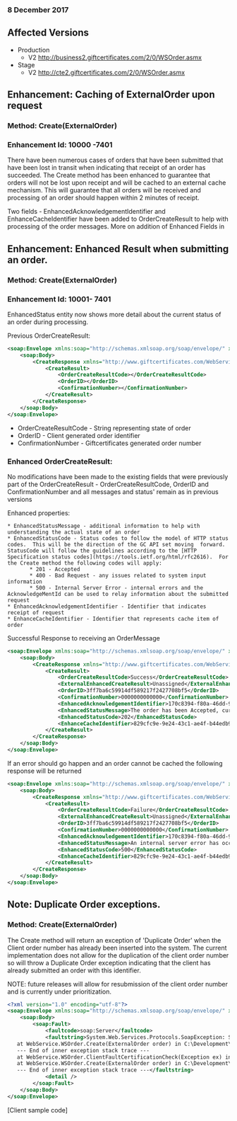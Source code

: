 ### 8 December 2017

## Affected Versions 
* Production
    * V2 http://business2.giftcertificates.com/2/0/WSOrder.asmx
* Stage
    * V2 http://cte2.giftcertificates.com/2/0/WSOrder.asmx



## Enhancement: Caching of ExternalOrder upon request
### Method: Create(ExternalOrder)
### Enhancement Id: 10000 -7401

There have been numerous cases of orders that have been submitted that have been lost in transit when indicating that receipt of an order has succeeded.  The Create method has been enhanced to guarantee that orders will not be lost upon receipt and will be cached to an external cache mechanism.  This will guarantee that all orders will be received and processing of an order should happen within 2 minutes of receipt.  

Two fields - EnhancedAcknowledgementIdentifier and EnhanceCacheIdentifier have been added to OrderCreateResult to help with processing of the order messages.  More on addition of Enhanced Fields in 

## Enhancement: Enhanced Result when submitting an order.
### Method: Create(ExternalOrder)
### Enhancement Id: 10001- 7401

EnhancedStatus entity now shows more detail about the current status of an order during processing.  

Previous OrderCreateResult:


```xml
<soap:Envelope xmlns:soap="http://schemas.xmlsoap.org/soap/envelope/" xmlns:xsi="http://www.w3.org/2001/XMLSchema-instance" xmlns:xsd="http://www.w3.org/2001/XMLSchema">
    <soap:Body>
        <CreateResponse xmlns="http://www.giftcertificates.com/WebService/">
            <CreateResult>
                <OrderCreateResultCode></OrderCreateResultCode>
                <OrderID></OrderID>
                <ConfirmationNumber></ConfirmationNumber>
            </CreateResult>
        </CreateResponse>
    </soap:Body>
</soap:Envelope>
```

* OrderCreateResultCode - String representing state of order
* OrderID - Client generated order identifier
* ConfirmationNumber - Giftcertificates generated order number


### Enhanced OrderCreateResult:  
No modifications have been made to the existing fields that were previously part of the OrderCreateResult - OrderCreateResultCode, OrderID and ConfirmationNumber and all messages and status' remain as in previous versions

Enhanced properties:

    * EnhancedStatusMessage - additional information to help with understanding the actual state of an order
    * EnhancedStatusCode - Status codes to follow the model of HTTP status codes.  This will be the direction of the GC API set moving  forward. StatusCode will follow the guidelines according to the [HTTP Specification status codes](https://tools.ietf.org/html/rfc2616).  For the Create method the following codes will apply:
           * 201 - Accepted
           * 400 - Bad Request - any issues related to system input information
           * 500 - Internal Server Error - internal errors and the AcknowledgeMentId can be used to relay information about the submitted     request
    * EnhancedAcknowledgementIdentifier - Identifier that indicates receipt of request
    * EnhanceCacheIdentifier - Identifier that represents cache item of order



Successful Response to receiving an OrderMessage
```xml
<soap:Envelope xmlns:soap="http://schemas.xmlsoap.org/soap/envelope/" xmlns:xsi="http://www.w3.org/2001/XMLSchema-instance" xmlns:xsd="http://www.w3.org/2001/XMLSchema">
    <soap:Body>
        <CreateResponse xmlns="http://www.giftcertificates.com/WebService/">
            <CreateResult>
                <OrderCreateResultCode>Success</OrderCreateResultCode>
                <ExternalEnhancedCreateResult>Unassigned</ExternalEnhancedCreateResult>
                <OrderID>3ff7ba6c59914df589217f2427708bf5</OrderID>
                <ConfirmationNumber>0000000000000</ConfirmationNumber>
                <EnhancedAcknowledgementIdentifier>170c8394-f80a-46dd-9d21-8e27e433ca4d</EnhancedAcknowledgementIdentifier>
                <EnhancedStatusMessage>The order has been Accepted, currently it's in Submitted state. Order processing will be accomplished within 2 minutes of submission</EnhancedStatusMessage>
                <EnhancedStatusCode>202</EnhancedStatusCode>
                <EnhanceCacheIdentifier>829cfc9e-9e24-43c1-ae4f-b44edb9022ab</EnhanceCacheIdentifier>
            </CreateResult>
        </CreateResponse>
    </soap:Body>
</soap:Envelope>
```

If an error should go happen and an order cannot be cached the following response will be returned 

```xml
<soap:Envelope xmlns:soap="http://schemas.xmlsoap.org/soap/envelope/" xmlns:xsi="http://www.w3.org/2001/XMLSchema-instance" xmlns:xsd="http://www.w3.org/2001/XMLSchema">
    <soap:Body>
        <CreateResponse xmlns="http://www.giftcertificates.com/WebService/">
            <CreateResult>
                <OrderCreateResultCode>Failure</OrderCreateResultCode>
                <ExternalEnhancedCreateResult>Unassigned</ExternalEnhancedCreateResult>
                <OrderID>3ff7ba6c59914df589217f2427708bf5</OrderID>
                <ConfirmationNumber>0000000000000</ConfirmationNumber>
                <EnhancedAcknowledgementIdentifier>170c8394-f80a-46dd-9d21-8e27e433ca4d</EnhancedAcknowledgementIdentifier>
                <EnhancedStatusMessage>An internal server error has occurred. Please contact support with the EnhancedAcknowledgementIdentifier</EnhancedStatusMessage>
                <EnhancedStatusCode>500</EnhancedStatusCode>
                <EnhanceCacheIdentifier>829cfc9e-9e24-43c1-ae4f-b44edb9022ab</EnhanceCacheIdentifier>
            </CreateResult>
        </CreateResponse>
    </soap:Body>
</soap:Envelope>
```

## Note: Duplicate Order exceptions.
### Method: Create(ExternalOrder)
The Create method will return an exception of 'Duplicate Order' when the Client order number has already been inserted into the system.  The current implementation does not allow for the duplication of the client order number so will throw a Duplicate Order exception indicating that the client has already submitted an order with this identifier.  

NOTE: future releases will allow for resubmission of the client order number and is currently under prioritization.

```xml
<?xml version="1.0" encoding="utf-8"?>
<soap:Envelope xmlns:soap="http://schemas.xmlsoap.org/soap/envelope/" xmlns:xsi="http://www.w3.org/2001/XMLSchema-instance" xmlns:xsd="http://www.w3.org/2001/XMLSchema">
    <soap:Body>
        <soap:Fault>
            <faultcode>soap:Server</faultcode>
            <faultstring>System.Web.Services.Protocols.SoapException: Server was unable to process request. ---&gt; System.Exception: Client Fault Certification Check Wrapper Exception - Please Look at Inner Exception for Details. ---&gt; System.Web.Services.Protocols.SoapException: Duplicate Order.
   at WebService.WSOrder.Create(ExternalOrder order) in C:\Development\GC-REPOS\src\WebService2.0\WebService\WSOrder.asmx.cs:line 921
   --- End of inner exception stack trace ---
   at WebService.WSOrder.ClientFaultCertificationCheck(Exception ex) in C:\Development\GC-REPOS\src\WebService2.0\WebService\WSOrder.asmx.cs:line 141
   at WebService.WSOrder.Create(ExternalOrder order) in C:\Development\GC-REPOS\src\WebService2.0\WebService\WSOrder.asmx.cs:line 932
   --- End of inner exception stack trace ---</faultstring>
            <detail />
        </soap:Fault>
    </soap:Body>
</soap:Envelope>
```


[Client sample code]


